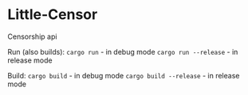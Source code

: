 # Little-Censor
Censorship api

Run (also builds):
`cargo run` - in debug mode
`cargo run --release` - in release mode

Build:
`cargo build` - in debug mode
`cargo build --release` - in release mode
